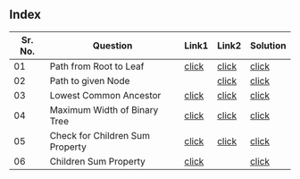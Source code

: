 ## Index 

Sr. No. | Question|Link1 | Link2 | Solution
---|---|---|---|---
01 | Path from Root to Leaf | [click](https://practice.geeksforgeeks.org/problems/root-to-leaf-paths/1?utm_source=youtube&utm_medium=collab_striver_ytdescription&utm_campaign=root-to-leaf-paths) | [click](https://leetcode.com/problems/binary-tree-paths/) | [click](./Solutions/RootToLeafPath.java)
02 | Path to given Node || [click](https://www.interviewbit.com/problems/path-to-given-node/#tags[]=8) | [click](./Solutions/PathToGivenNode.java)
03 | Lowest Common Ancestor| [click](https://practice.geeksforgeeks.org/problems/lowest-common-ancestor-in-a-binary-tree/1?utm_source=youtube&utm_medium=collab_striver_ytdescription&utm_campaign=lowest-common-ancestor-in-a-binary-tree) | [click](https://leetcode.com/problems/lowest-common-ancestor-of-a-binary-tree/) | [click](./Solutions/LCA.java)
04 | Maximum Width of Binary Tree | [click](https://practice.geeksforgeeks.org/problems/maximum-width-of-tree/1?utm_source=youtube&utm_medium=collab_striver_ytdescription&utm_campaign=maximum-width-of-tree) | [click](https://leetcode.com/problems/maximum-width-of-binary-tree/) | [click](./Solutions/MaximumWidthOfBinaryTree.java)
05 | Check for Children Sum Property| [click](https://practice.geeksforgeeks.org/problems/children-sum-parent/1?utm_source=youtube&utm_medium=collab_striver_ytdescription&utm_campaign=hildren-sum-parent) | [click](https://leetcode.com/problems/root-equals-sum-of-children/) | [click](./Solutions/ChildrenSumProperty.java)
06 | Children Sum Property | [click](https://www.codingninjas.com/codestudio/problems/childrensumproperty_790723?topList=striver-sde-sheet-problems&utm_source=striver&utm_medium=website&leftPanelTab=1) || [click](./Solutions/)